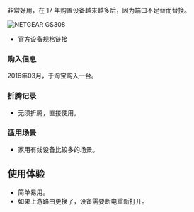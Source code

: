 非常好用，在 17 年购置设备越来越多后，因为端口不足替而替换。

![NETGEAR GS308](https://raw.githubusercontent.com/soulteary/Home-Network-Note/main/deprecate/NetGear%20GS308/netgear-gs308.jpg)

- [官方设备规格链接](https://openwrt.org/toh/lenovo/newifi_d1)

### 购入信息

2016年03月，于淘宝购入一台。

### 折腾记录

- 无须折腾，直接使用。

### 适用场景

- 家用有线设备比较多的场景。

## 使用体验

- 简单易用。
- 如果上游路由更换了，设备需要断电重新打开。
